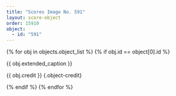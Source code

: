 ```yaml
---
title: "Scores Image No. 591"
layout: score-object
order: 15910
object:
  - id: "591"
---
```


{% for obj in objects.object_list %}
{% if obj.id == object[0].id %}

{{ obj.extended_caption }}

{{ obj.credit }} {.object-credit}

{% endif %}
{% endfor %}
